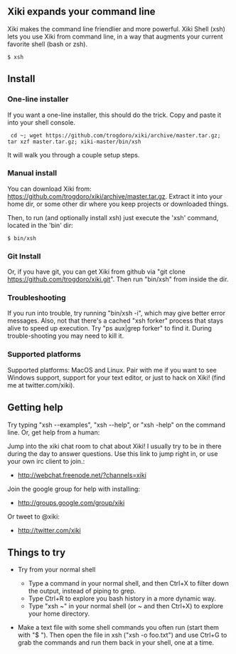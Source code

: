 ## Xiki expands your command line

Xiki makes the command line friendlier and more powerful. Xiki Shell (xsh) lets you use Xiki from command line, in a way that augments your current favorite shell (bash or zsh).

    $ xsh

## Install

### One-line installer

If you want a one-line installer, this should do the trick. Copy and paste it into your shell console.

     cd ~; wget https://github.com/trogdoro/xiki/archive/master.tar.gz; tar xzf master.tar.gz; xiki-master/bin/xsh

It will walk you through a couple setup steps.

### Manual install

You can download Xiki from: https://github.com/trogdoro/xiki/archive/master.tar.gz. Extract it into your home dir, or some other dir where you keep projects or downloaded things.

Then, to run (and optionally install xsh) just execute the 'xsh' command, located in the 'bin' dir:

    $ bin/xsh

### Git Install

Or, if you have git, you can get Xiki from github via "git clone https://github.com/trogdoro/xiki.git".  Then run "bin/xsh" from inside the dir.

### Troubleshooting

If you run into trouble, try running "bin/xsh -i", which may give better error messages. Also, not that there's a cached "xsh forker" process that stays alive to speed up execution. Try "ps aux|grep forker" to find it. During trouble-shooting you may need to kill it.

### Supported platforms

Supported platforms: MacOS and Linux.  Pair with me if you want to see Windows support, support for your text editor, or just to hack on Xiki! (find me at twitter.com/xiki).

## Getting help

Try typing "xsh --examples", "xsh --help", or "xsh -help" on the command line.  Or, get help from a human:

Jump into the xiki chat room to chat about Xiki! I usually try to be in there during the day to answer questions. Use this link to jump right in, or use your own irc client to join.:

* http://webchat.freenode.net/?channels=xiki

Join the google group for help with installing:

* http://groups.google.com/group/xiki

Or tweet to @xiki:

* http://twitter.com/xiki

## Things to try

* Try from your normal shell
  * Type a command in your normal shell, and then Ctrl+X to filter down the output, instead of piping to grep.
  * Type Ctrl+R to explore you bash history in a more dynamic way.
  * Type "xsh ~" in your normal shell (or ~ and then Ctrl+X) to explore your home directory.

* Make a text file with some shell commands you often run (start them with "$ "). Then open the file in xsh ("xsh -o foo.txt") and use Ctrl+G to grab the commands and run them back in your shell, one at a time.
